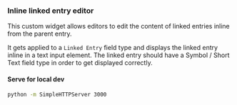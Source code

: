 ### Inline linked entry editor

This custom widget allows editors to edit the content of linked entries
inline from the parent entry.

It gets applied to a `Linked Entry` field type and displays the linked entry
inline in a text input element. The linked entry should have a Symbol / Short
Text field type in order to get displayed correctly.


#### Serve for local dev
```bash
python -m SimpleHTTPServer 3000
```
